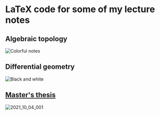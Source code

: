 # LaTeX code for some of my lecture notes

## Algebraic topology

![Colorful notes](https://user-images.githubusercontent.com/7069691/159117292-d0c03dfa-7a85-450f-a625-74433c3673a3.png)

## Differential geometry

![Black and white](https://user-images.githubusercontent.com/7069691/159117366-87d83ed5-8910-4700-bb59-760aeb0c98a5.png)

## [Master's thesis](https://github.com/gillescastel/masterthesis)

![2021_10_04_001](https://user-images.githubusercontent.com/7069691/135912959-b73f2080-ad53-40d3-bd45-ee54fac604d0.png)
